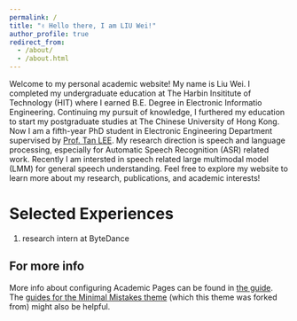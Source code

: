 ```yaml
---
permalink: /
title: "✌ Hello there, I am LIU Wei!"
author_profile: true
redirect_from: 
  - /about/
  - /about.html
---
```

Welcome to my personal academic website! My name is Liu Wei. I completed my undergraduate education at The Harbin Insititute of Technology (HIT) where I earned B.E. Degree in Electronic Informatio Engineering. Continuing my pursuit of knowledge, I furthered my education to start my postgraduate studies at The Chinese University of Hong Kong. Now I am a fifth-year PhD student in Electronic Engineering Department supervised by [Prof. Tan LEE](https://www.ee.cuhk.edu.hk/~tanlee/). My research direction is speech and language processing, especially for Automatic Speech Recognition (ASR) related work. Recently I am intersted in speech related large multimodal model (LMM) for general speech understanding. Feel free to explore my website to learn more about my research, publications, and academic interests!

Selected Experiences
======
1. research intern at ByteDance


For more info
------
More info about configuring Academic Pages can be found in [the guide](https://academicpages.github.io/markdown/). The [guides for the Minimal Mistakes theme](https://mmistakes.github.io/minimal-mistakes/docs/configuration/) (which this theme was forked from) might also be helpful.
